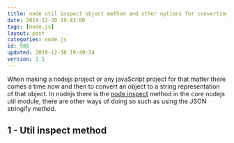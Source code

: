 ```yaml
---
title: node util inspect object method and other options for converting an object to a string.
date: 2019-12-30 19:43:00
tags: [node.js]
layout: post
categories: node.js
id: 586
updated: 2019-12-30 19:49:24
version: 1.1
---
```


When making a nodejs project or any javaScript project for that matter there comes a time now and then to convert an object to a string representation of that object. In nodejs there is the [node inspect](https://nodejs.org/en/knowledge/getting-started/how-to-use-util-inspect/) method in the core nodejs util module, there are other ways of doing so such as using the JSON stringify method.

<!-- more -->

## 1 - Util inspect method
